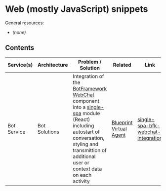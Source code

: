 # Web (mostly JavaScript) snippets
General resources:
* _(none)_

<!-- Note: Edit tables with https://www.tablesgenerator.com/markdown_tables -->

## Contents

| Service(s)                      | Architecture                | Problem / Solution                      | Related | Link                            |
|---------------------------------|-----------------------------|-----------------------------------------|---------|---------------------------------|
| Bot Service | Bot Solutions | Integration of the [BotFramework WebChat](https://github.com/microsoft/BotFramework-WebChat) component into a [single-spa](https://single-spa.js.org/) module (React) including autostart of conversation, styling and transmittion of additional user or context data on each activity | [Blueprint Virtual Agent](../../Blueprints/virtual-agent) | [single-spa-bfk-webchat-integration](./single-spa-bfk-webchat-integration) |
